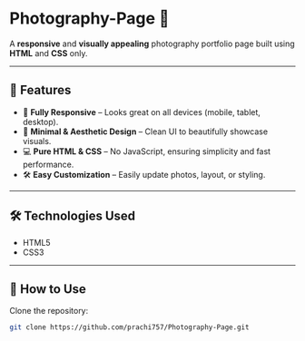# Photography-Page 📸

A **responsive** and **visually appealing** photography portfolio page built using **HTML** and **CSS** only.

---

## 🚀 Features

- 📱 **Fully Responsive** – Looks great on all devices (mobile, tablet, desktop).
- 🎨 **Minimal & Aesthetic Design** – Clean UI to beautifully showcase visuals.
- 💻 **Pure HTML & CSS** – No JavaScript, ensuring simplicity and fast performance.
- 🛠️ **Easy Customization** – Easily update photos, layout, or styling.

---

## 🛠️ Technologies Used

- HTML5  
- CSS3  

---

## 🎯 How to Use

Clone the repository:

```bash
git clone https://github.com/prachi757/Photography-Page.git
```
